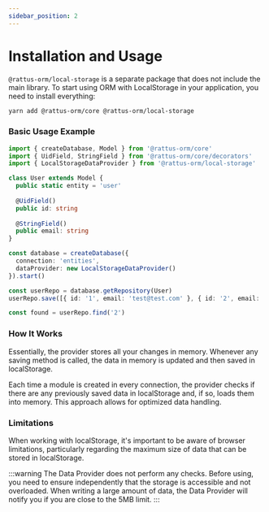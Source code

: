 ```yaml
---
sidebar_position: 2
---
```


# Installation and Usage

`@rattus-orm/local-storage` is a separate package that does not include the main library. To start
using ORM with LocalStorage in your application, you need to install everything:
```bash
yarn add @rattus-orm/core @rattus-orm/local-storage
```

### Basic Usage Example
```typescript
import { createDatabase, Model } from '@rattus-orm/core'
import { UidField, StringField } from '@rattus-orm/core/decorators'
import { LocalStorageDataProvider } from '@rattus-orm/local-storage'

class User extends Model {
  public static entity = 'user'
  
  @UidField()
  public id: string
  
  @StringField()
  public email: string
}

const database = createDatabase({
  connection: 'entities',
  dataProvider: new LocalStorageDataProvider()
}).start()

const userRepo = database.getRepository(User)
userRepo.save([{ id: '1', email: 'test@test.com' }, { id: '2', email: 'test2@test.com' }])

const found = userRepo.find('2')
```

### How It Works
Essentially, the provider stores all your changes in memory. Whenever any saving method is called, the data in memory is updated and then saved in localStorage.

Each time a module is created in every connection, the provider checks if there are any previously saved data in localStorage and, if so, loads them into memory. This approach allows for optimized data handling.

### Limitations
When working with localStorage, it's important to be aware of browser limitations, particularly regarding the maximum size of data that can be stored in localStorage.

:::warning
The Data Provider does not perform any checks. Before using, you need to ensure independently that the storage is accessible and not overloaded.
When writing a large amount of data, the Data Provider will notify you if you are close to the 5MB limit.
:::

